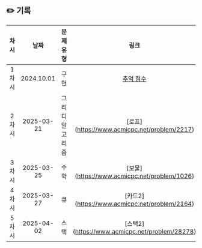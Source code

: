 ## ✏️ 기록   
 
 | 차시 |    날짜    | 문제유형 | 링크 | 풀이 |
 |:----:|:---------:|:----:|:-----:|:----:|
 | 1차시 | 2024.10.01 |  구현  | [추억 점수](https://school.programmers.co.kr/learn/courses/30/lessons/176963)|https://github.com/AlgoLeadMe/AlgoLeadMe-1/pull/35|
 | 2차시 | 2025-03-21  | 그리디 알고리즘   | [로프] (https://www.acmicpc.net/problem/2217)
 | 3차시 | 2025-03-25  | 수학             | [보물] (https://www.acmicpc.net/problem/1026)
 | 4차시 | 2025-03-27  | 큐               | [카드2] (https://www.acmicpc.net/problem/2164)
 | 5차시 | 2025-04-02  | 스택             | [스택2] (https://www.acmicpc.net/problem/28278)
